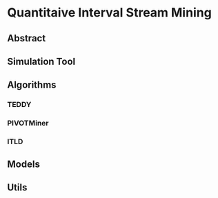 # Quantitaive Interval Stream Mining

## Abstract


## Simulation Tool 

## Algorithms 
### TEDDY 

### PIVOTMiner 

### ITLD 

## Models 

## Utils 